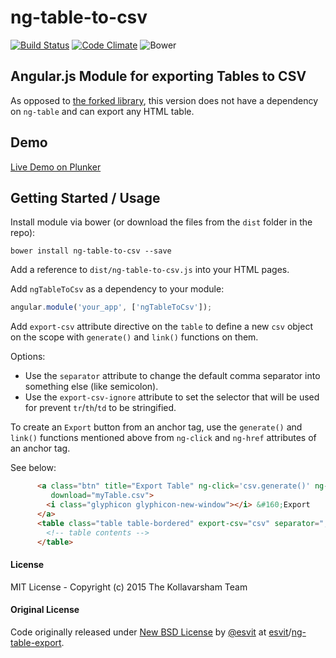 ng-table-to-csv
===============

[![Build Status](http://img.shields.io/travis/kollavarsham/ng-table-to-csv.svg)](https://travis-ci.org/kollavarsham/ng-table-to-csv)
[![Code Climate](http://img.shields.io/codeclimate/github/kollavarsham/ng-table-to-csv.svg)](https://codeclimate.com/github/kollavarsham/ng-table-to-csv)
![Bower](https://img.shields.io/bower/v/ng-table-to-csv.svg)

## Angular.js Module for exporting Tables to CSV

As opposed to [the forked library](https://github.com/esvit/ng-table-export), this version does not have a dependency on `ng-table` and can export any HTML table.


## Demo

[Live Demo on Plunker](http://plnkr.co/VT5Eps)

## Getting Started / Usage

Install module via bower (or download the files from the `dist` folder in the repo):

```shell
bower install ng-table-to-csv --save
```

Add a reference to `dist/ng-table-to-csv.js` into your HTML pages.

Add `ngTableToCsv` as a dependency to your module:

```js
angular.module('your_app', ['ngTableToCsv']);
```

Add `export-csv` attribute directive on the `table` to define a new `csv` object on the scope with `generate()` and `link()` functions on them. 

Options:
 - Use the `separator` attribute to change the default comma separator into something else (like semicolon).
 - Use the `export-csv-ignore` attribute to set the selector that will be used for prevent `tr`/`th`/`td` to be stringified.

To create an `Export` button from an anchor tag, use the `generate()` and `link()` functions mentioned above from `ng-click` and `ng-href` attributes of an anchor tag.  

See below: 

```html
      <a class="btn" title="Export Table" ng-click='csv.generate()' ng-href="{{ csv.link() }}"
         download="myTable.csv">
        <i class="glyphicon glyphicon-new-window"></i> &#160;Export
      </a>
      <table class="table table-bordered" export-csv="csv" separator=";">
        <!-- table contents -->
      </table>
```

#### License

MIT License - Copyright (c) 2015 The Kollavarsham Team

#### Original License

Code originally released under [New BSD License](https://github.com/esvit/ng-table-export/blob/master/LICENSE) by [@esvit](https://github.com/esvit) at [esvit](https://github.com/esvit)/[ng-table-export](https://github.com/esvit/ng-table-export).
